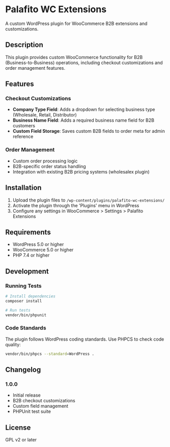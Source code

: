 # Palafito WC Extensions

A custom WordPress plugin for WooCommerce B2B extensions and customizations.

## Description

This plugin provides custom WooCommerce functionality for B2B (Business-to-Business) operations, including checkout customizations and order management features.

## Features

### Checkout Customizations
- **Company Type Field**: Adds a dropdown for selecting business type (Wholesale, Retail, Distributor)
- **Business Name Field**: Adds a required business name field for B2B customers
- **Custom Field Storage**: Saves custom B2B fields to order meta for admin reference

### Order Management
- Custom order processing logic
- B2B-specific order status handling
- Integration with existing B2B pricing systems (wholesalex plugin)

## Installation

1. Upload the plugin files to `/wp-content/plugins/palafito-wc-extensions/`
2. Activate the plugin through the 'Plugins' menu in WordPress
3. Configure any settings in WooCommerce > Settings > Palafito Extensions

## Requirements

- WordPress 5.0 or higher
- WooCommerce 5.0 or higher
- PHP 7.4 or higher

## Development

### Running Tests

```bash
# Install dependencies
composer install

# Run tests
vendor/bin/phpunit
```

### Code Standards

The plugin follows WordPress coding standards. Use PHPCS to check code quality:

```bash
vendor/bin/phpcs --standard=WordPress .
```

## Changelog

### 1.0.0
- Initial release
- B2B checkout customizations
- Custom field management
- PHPUnit test suite

## License

GPL v2 or later 